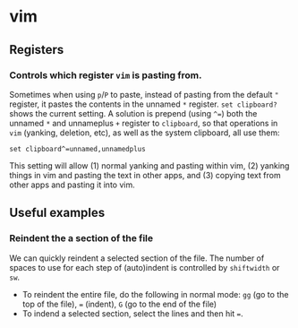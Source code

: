 # vim

## Registers
### Controls which register `vim` is pasting from.
Sometimes when using `p`/`P` to paste, instead of pasting from the default `"` register, it pastes the contents in the unnamed `*` register. `set clipboard?` shows the current setting. A solution is prepend (using `^=`) both the unnamed `*` and unnameplus `+` register to `clipboard`, so that operations in `vim` (yanking, deletion, etc), as well as the system clipboard, all use them:
```
set clipboard^=unnamed,unnamedplus
```
This setting will allow (1) normal yanking and pasting within vim, (2) yanking things in vim and pasting the text in other apps, and (3) copying text from other apps and pasting it into vim.


## Useful examples
### Reindent the a section of the file
We can quickly reindent a selected section of the file. The number of spaces to use for each step of (auto)indent is controlled by `shiftwidth` or `sw`.
- To reindent the entire file, do the following in normal mode: `gg` (go to the top of the file), `=` (indent), `G` (go to the end of the file)
- To indend a selected section, select the lines and then hit `=`.